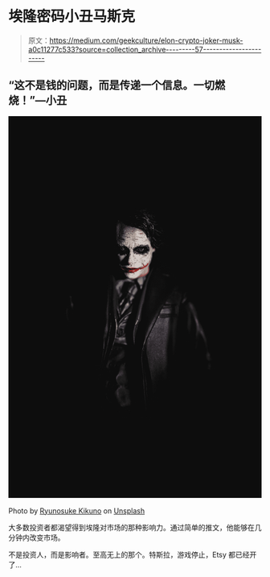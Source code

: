# 埃隆密码小丑马斯克

> 原文：<https://medium.com/geekculture/elon-crypto-joker-musk-a0c11277c533?source=collection_archive---------57----------------------->

## “这不是钱的问题，而是传递一个信息。一切燃烧！”—小丑

![](img/8cab2b271e787abba16fd9c330feabfe.png)

Photo by [Ryunosuke Kikuno](https://unsplash.com/@ryunosuke_kikuno?utm_source=medium&utm_medium=referral) on [Unsplash](https://unsplash.com?utm_source=medium&utm_medium=referral)

大多数投资者都渴望得到埃隆对市场的那种影响力。通过简单的推文，他能够在几分钟内改变市场。

不是投资人，而是影响者。至高无上的那个。特斯拉，游戏停止，Etsy 都已经开了…